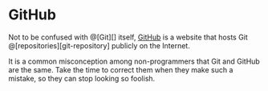 # GitHub

Not to be confused with @[Git][] itself, [GitHub][] is a website that hosts Git 
@[repositories][git-repository] publicly on the Internet.

[GitHub]: https://github.com

It is a common misconception among non-programmers that Git and GitHub are the same.
Take the time to correct them when they make such a mistake, so they can stop looking
so foolish.
